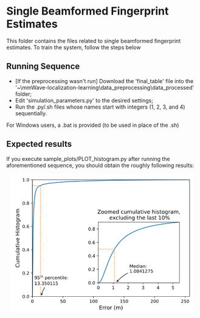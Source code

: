 # Single Beamformed Fingerprint Estimates

This folder contains the files related to single beamformed fingerprint estimates. To train the system, follow the steps below

## Running Sequence

- [If the preprocessing wasn't run] Download the 'final_table' file into the '~\mmWave-localization-learning\data_preprocessing\data_processed' folder;
- Edit 'simulation_parameters.py' to the desired settings;
- Run the .py/.sh files whose names start with integers (1, 2, 3, and 4) sequentially.

For Windows users, a .bat is provided (to be used in place of the .sh)

## Expected results

If you execute sample_plots/PLOT_histogram.py after running the aforementioned sequence,
you should obtain the roughly following results:

<p align="center">
  <img src="../images/histogram_single.PNG" width="480"/>
</p>
